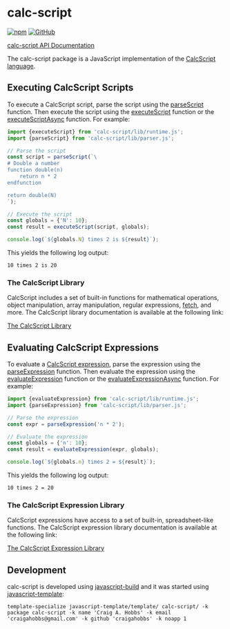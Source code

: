 # calc-script

[![npm](https://img.shields.io/npm/v/calc-script)](https://www.npmjs.com/package/calc-script)
[![GitHub](https://img.shields.io/github/license/craigahobbs/calc-script)](https://github.com/craigahobbs/calc-script/blob/main/LICENSE)

[calc-script API Documentation](https://craigahobbs.github.io/calc-script/)

The calc-script package is a JavaScript implementation of the
[CalcScript language](https://craigahobbs.github.io/calc-script/language/).


## Executing CalcScript Scripts

To execute a CalcScript script, parse the script using the
[parseScript](https://craigahobbs.github.io/calc-script/module-lib_parser.html#.parseScript)
function. Then execute the script using the
[executeScript](https://craigahobbs.github.io/calc-script/module-lib_runtime.html#.executeScript)
function or the
[executeScriptAsync](https://craigahobbs.github.io/calc-script/module-lib_runtimeAsync.html#.executeScriptAsync)
function. For example:

~~~ javascript
import {executeScript} from 'calc-script/lib/runtime.js';
import {parseScript} from 'calc-script/lib/parser.js';

// Parse the script
const script = parseScript(`\
# Double a number
function double(n)
    return n * 2
endfunction

return double(N)
`);

// Execute the script
const globals = {'N': 10};
const result = executeScript(script, globals);

console.log(`${globals.N} times 2 is ${result}`);
~~~

This yields the following log output:

~~~
10 times 2 is 20
~~~


### The CalcScript Library

CalcScript includes a set of built-in functions for mathematical operations, object manipulation,
array manipulation, regular expressions,
[fetch](https://craigahobbs.github.io/calc-script/library/#var.vName='fetch'),
and more. The CalcScript library
documentation is available at the following link:

[The CalcScript Library](https://craigahobbs.github.io/calc-script/library/)


## Evaluating CalcScript Expressions

To evaluate a
[CalcScript expression](https://craigahobbs.github.io/calc-script/language/#Expressions),
parse the expression using the
[parseExpression](https://craigahobbs.github.io/calc-script/module-lib_parser.html#.parseExpression)
function. Then evaluate the expression using the
[evaluateExpression](https://craigahobbs.github.io/calc-script/module-lib_runtime.html#.evaluateExpression)
function or the
[evaluateExpressionAsync](https://craigahobbs.github.io/calc-script/module-lib_runtimeAsync.html#.evaluateExpressionAsync)
function. For example:

~~~ javascript
import {evaluateExpression} from 'calc-script/lib/runtime.js';
import {parseExpression} from 'calc-script/lib/parser.js';

// Parse the expression
const expr = parseExpression('n * 2');

// Evaluate the expression
const globals = {'n': 10};
const result = evaluateExpression(expr, globals);

console.log(`${globals.n} times 2 = ${result}`);
~~~

This yields the following log output:

~~~
10 times 2 = 20
~~~


### The CalcScript Expression Library

CalcScript expressions have access to a set of built-in, spreadsheet-like functions. The CalcScript
expression library documentation is available at the following link:

[The CalcScript Expression Library](https://craigahobbs.github.io/calc-script/library/expression.html)


## Development

calc-script is developed using [javascript-build](https://github.com/craigahobbs/javascript-build#readme)
and it was started using [javascript-template](https://github.com/craigahobbs/javascript-template#readme):

```
template-specialize javascript-template/template/ calc-script/ -k package calc-script -k name 'Craig A. Hobbs' -k email 'craigahobbs@gmail.com' -k github 'craigahobbs' -k noapp 1
```
